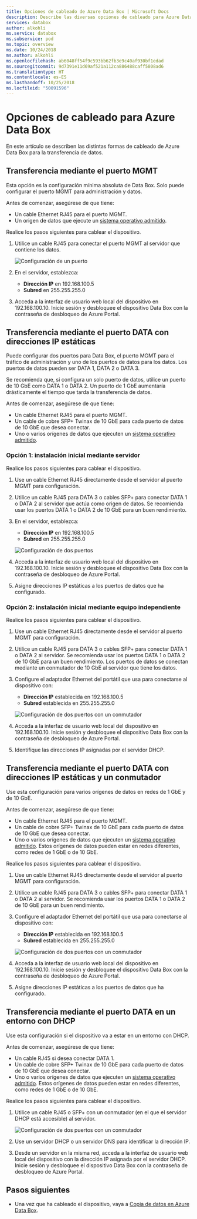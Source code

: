 ```yaml
---
title: Opciones de cableado de Azure Data Box | Microsoft Docs
description: Describe las diversas opciones de cableado para Azure Data Box.
services: databox
author: alkohli
ms.service: databox
ms.subservice: pod
ms.topic: overview
ms.date: 10/24/2018
ms.author: alkohli
ms.openlocfilehash: ab6048ff54f9c593bb62fb3e9c40af930bf1edad
ms.sourcegitcommit: 9d7391e11d69af521a112ca886488caff5808ad6
ms.translationtype: HT
ms.contentlocale: es-ES
ms.lasthandoff: 10/25/2018
ms.locfileid: "50091596"
---
```

# <a name="cabling-options-for-your-azure-data-box"></a>Opciones de cableado para Azure Data Box

En este artículo se describen las distintas formas de cableado de Azure Data Box para la transferencia de datos.

## <a name="transfer-via-mgmt-port"></a>Transferencia mediante el puerto MGMT

Esta opción es la configuración mínima absoluta de Data Box. Solo puede configurar el puerto MGMT para administración y datos.

Antes de comenzar, asegúrese de que tiene:

- Un cable Ethernet RJ45 para el puerto MGMT.
- Un origen de datos que ejecute un [sistema operativo admitido](data-box-system-requirements.md#supported-operating-systems-for-clients).

Realice los pasos siguientes para cablear el dispositivo.

1. Utilice un cable RJ45 para conectar el puerto MGMT al servidor que contiene los datos.

    ![Configuración de un puerto](media/data-box-cable-options/cabling-mgmt-only.png)

2. En el servidor, establezca:

    - **Dirección IP** en 192.168.100.5
    - **Subred** en 255.255.255.0

3. Acceda a la interfaz de usuario web local del dispositivo en 192.168.100.10. Inicie sesión y desbloquee el dispositivo Data Box con la contraseña de desbloqueo de Azure Portal.


## <a name="transfer-via-data-port-with-static-ips"></a>Transferencia mediante el puerto DATA con direcciones IP estáticas

Puede configurar dos puertos para Data Box, el puerto MGMT para el tráfico de administración y uno de los puertos de datos para los datos. Los puertos de datos pueden ser DATA 1, DATA 2 o DATA 3.

Se recomienda que, si configura un solo puerto de datos, utilice un puerto de 10 GbE como DATA 1 o DATA 2. Un puerto de 1 GbE aumentaría drásticamente el tiempo que tarda la transferencia de datos.

Antes de comenzar, asegúrese de que tiene:

- Un cable Ethernet RJ45 para el puerto MGMT.
- Un cable de cobre SFP+ Twinax de 10 GbE para cada puerto de datos de 10 GbE que desea conectar.
- Uno o varios orígenes de datos que ejecuten un [sistema operativo admitido](data-box-system-requirements.md#supported-operating-systems-for-clients).

### <a name="option-1---initial-setup-via-server"></a>Opción 1: instalación inicial mediante servidor

Realice los pasos siguientes para cablear el dispositivo.

1. Use un cable Ethernet RJ45 directamente desde el servidor al puerto MGMT para configuración.
2. Utilice un cable RJ45 para DATA 3 o cables SFP+ para conectar DATA 1 o DATA 2 al servidor que actúa como origen de datos. Se recomienda usar los puertos DATA 1 o DATA 2 de 10 GbE para un buen rendimiento.
3. En el servidor, establezca:

    - **Dirección IP** en 192.168.100.5
    - **Subred** en 255.255.255.0

    ![Configuración de dos puertos](media/data-box-cable-options/cabling-2-port-setup.png)

3. Acceda a la interfaz de usuario web local del dispositivo en 192.168.100.10. Inicie sesión y desbloquee el dispositivo Data Box con la contraseña de desbloqueo de Azure Portal.
4. Asigne direcciones IP estáticas a los puertos de datos que ha configurado.

### <a name="option-2---initial-setup-via-separate-computer"></a>Opción 2: instalación inicial mediante equipo independiente

Realice los pasos siguientes para cablear el dispositivo.

1. Use un cable Ethernet RJ45 directamente desde el servidor al puerto MGMT para configuración.
2. Utilice un cable RJ45 para DATA 3 o cables SFP+ para conectar DATA 1 o DATA 2 al servidor. Se recomienda usar los puertos DATA 1 o DATA 2 de 10 GbE para un buen rendimiento. Los puertos de datos se conectan mediante un conmutador de 10 GbE al servidor que tiene los datos.
3. Configure el adaptador Ethernet del portátil que usa para conectarse al dispositivo con:

    - **Dirección IP** establecida en 192.168.100.5
    - **Subred** establecida en 255.255.255.0

    ![Configuración de dos puertos con un conmutador](media/data-box-cable-options/cabling-with-static-ip.png)

3. Acceda a la interfaz de usuario web local del dispositivo en 192.168.100.10. Inicie sesión y desbloquee el dispositivo Data Box con la contraseña de desbloqueo de Azure Portal.
4. Identifique las direcciones IP asignadas por el servidor DHCP.

## <a name="transfer-via-data-port-with-static-ips-using-a-switch"></a>Transferencia mediante el puerto DATA con direcciones IP estáticas y un conmutador 

Use esta configuración para varios orígenes de datos en redes de 1 GbE y de 10 GbE.

Antes de comenzar, asegúrese de que tiene:

- Un cable Ethernet RJ45 para el puerto MGMT.
- Un cable de cobre SFP+ Twinax de 10 GbE para cada puerto de datos de 10 GbE que desea conectar.
- Uno o varios orígenes de datos que ejecuten un [sistema operativo admitido](data-box-system-requirements.md#supported-operating-systems-for-clients). Estos orígenes de datos pueden estar en redes diferentes, como redes de 1 GbE o de 10 GbE.

Realice los pasos siguientes para cablear el dispositivo.

1. Use un cable Ethernet RJ45 directamente desde el servidor al puerto MGMT para configuración.
2. Utilice un cable RJ45 para DATA 3 o cables SFP+ para conectar DATA 1 o DATA 2 al servidor. Se recomienda usar los puertos DATA 1 o DATA 2 de 10 GbE para un buen rendimiento.
3. Configure el adaptador Ethernet del portátil que usa para conectarse al dispositivo con:

    - **Dirección IP** establecida en 192.168.100.5
    - **Subred** establecida en 255.255.255.0

    ![Configuración de dos puertos con un conmutador](media/data-box-cable-options/cabling-with-switch-static-ip.png)

3. Acceda a la interfaz de usuario web local del dispositivo en 192.168.100.10. Inicie sesión y desbloquee el dispositivo Data Box con la contraseña de desbloqueo de Azure Portal.
4. Asigne direcciones IP estáticas a los puertos de datos que ha configurado.


## <a name="transfer-via-data-port-in-a-dhcp-environment"></a>Transferencia mediante el puerto DATA en un entorno con DHCP

Use esta configuración si el dispositivo va a estar en un entorno con DHCP.

Antes de comenzar, asegúrese de que tiene:

- Un cable RJ45 si desea conectar DATA 1.
- Un cable de cobre SFP+ Twinax de 10 GbE para cada puerto de datos de 10 GbE que desea conectar.
- Uno o varios orígenes de datos que ejecuten un [sistema operativo admitido](data-box-system-requirements.md#supported-operating-systems-for-clients). Estos orígenes de datos pueden estar en redes diferentes, como redes de 1 GbE o de 10 GbE.

Realice los pasos siguientes para cablear el dispositivo.

1. Utilice un cable RJ45 o SFP+ con un conmutador (en el que el servidor DHCP está accesible) al servidor.

    ![Configuración de dos puertos con un conmutador](media/data-box-cable-options/cabling-dhcp-data-only.png)
2. Use un servidor DHCP o un servidor DNS para identificar la dirección IP.
3. Desde un servidor en la misma red, acceda a la interfaz de usuario web local del dispositivo con la dirección IP asignada por el servidor DHCP. Inicie sesión y desbloquee el dispositivo Data Box con la contraseña de desbloqueo de Azure Portal.

## <a name="next-steps"></a>Pasos siguientes

- Una vez que ha cableado el dispositivo, vaya a [Copia de datos en Azure Data Box](data-box-deploy-copy-data.md).
